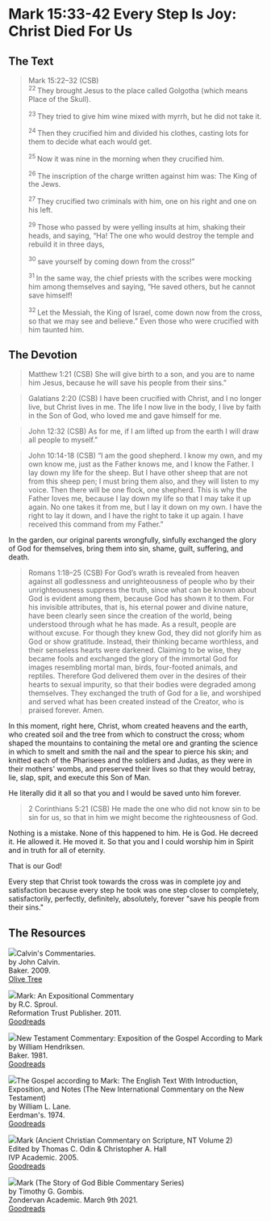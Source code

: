 # Mark 15:33-42 Every Step Is Joy: Christ Died For Us

## The Text

>Mark 15:22–32 (CSB)  
><sup> 22  </sup>They brought Jesus to the place called Golgotha (which means Place of the Skull). 
>
><sup> 23  </sup>They tried to give him wine mixed with myrrh, but he did not take it. 
>
><sup> 24  </sup>Then they crucified him and divided his clothes, casting lots for them to decide what each would get. 
>
><sup> 25  </sup>Now it was nine in the morning when they crucified him. 
>
><sup> 26  </sup>The inscription of the charge written against him was: The King of the Jews. 
>
><sup> 27  </sup>They crucified two criminals with him, one on his right and one on his left. 
>
><sup> 29  </sup>Those who passed by were yelling insults at him, shaking their heads, and saying, “Ha! The one who would destroy the temple and rebuild it in three days, 
>
><sup> 30  </sup>save yourself by coming down from the cross!” 
>
><sup> 31  </sup>In the same way, the chief priests with the scribes were mocking him among themselves and saying, “He saved others, but he cannot save himself! 
>
><sup> 32  </sup>Let the Messiah, the King of Israel, come down now from the cross, so that we may see and believe.” Even those who were crucified with him taunted him.

## The Devotion

>Matthew 1:21 (CSB) She will give birth to a son, and you are to name him Jesus, because he will save his people from their sins.”

>Galatians 2:20 (CSB) I have been crucified with Christ, and I no longer live, but Christ lives in me. The life I now live in the body, I live by faith in the Son of God, who loved me and gave himself for me.

>John 12:32 (CSB) As for me, if I am lifted up from the earth I will draw all people to myself.”

>John 10:14-18 (CSB) “I am the good shepherd. I know my own, and my own know me, just as the Father knows me, and I know the Father. I lay down my life for the sheep. But I have other sheep that are not from this sheep pen; I must bring them also, and they will listen to my voice. Then there will be one flock, one shepherd. This is why the Father loves me, because I lay down my life so that I may take it up again. No one takes it from me, but I lay it down on my own. I have the right to lay it down, and I have the right to take it up again. I have received this command from my Father.”

In the garden, our original parents wrongfully, sinfully exchanged the glory of God for themselves, bring them into sin, shame, guilt, suffering, and death.

>Romans 1:18–25 (CSB) For God’s wrath is revealed from heaven against all godlessness and unrighteousness of people who by their unrighteousness suppress the truth, since what can be known about God is evident among them, because God has shown it to them. For his invisible attributes, that is, his eternal power and divine nature, have been clearly seen since the creation of the world, being understood through what he has made. As a result, people are without excuse. For though they knew God, they did not glorify him as God or show gratitude. Instead, their thinking became worthless, and their senseless hearts were darkened. Claiming to be wise, they became fools and exchanged the glory of the immortal God for images resembling mortal man, birds, four-footed animals, and reptiles. Therefore God delivered them over in the desires of their hearts to sexual impurity, so that their bodies were degraded among themselves. They exchanged the truth of God for a lie, and worshiped and served what has been created instead of the Creator, who is praised forever. Amen.

In this moment, right here, Christ, whom created heavens and the earth, who created soil and the tree from which to construct the cross; whom shaped the mountains to containing the metal ore and granting the science in which to smelt and smith the nail and the spear to pierce his skin; and knitted each of the Pharisees and the soldiers and Judas, as they were in their mothers' wombs, and preserved their lives so that they would betray, lie, slap, spit, and execute this Son of Man.

He literally did it all so that you and I would be saved unto him forever.

>2 Corinthians 5:21 (CSB) He made the one who did not know sin to be sin for us, so that in him we might become the righteousness of God.

Nothing is a mistake. None of this happened to him. He is God. He decreed it. He allowed it. He moved it. So that you and I could worship him in Spirit and in truth for all of eternity.

That is our God!

Every step that Christ took towards the cross was in complete joy and satisfaction because every step he took was one step closer to completely, satisfactorily, perfectly, definitely, absolutely, forever "save his people from their sins."

## The Resources

<p style="clear:both;">

<img src="/images/commentary-calvin-set-portrait.jpg">Calvin's Commentaries.  
by John Calvin.  
Baker. 2009.  
[Olive Tree](https://www.olivetree.com/store/product.php?productid=17517)

<p style="clear:both;">

<img src="/images/commentary-mark-sproul.jpg">Mark: An Expositional Commentary  
by R.C. Sproul.  
Reformation Trust Publisher. 2011.  
[Goodreads](https://www.goodreads.com/book/show/13329901-mark?ac=1&from_search=true&qid=AjPCOwNAXj&rank=1)

<p style="clear:both;">

<img src="/images/commentary-mark-hendriksen.jpg">New Testament Commentary: Exposition of the Gospel According to Mark  
by William Hendriksen.  
Baker. 1981.  
[Goodreads](https://www.goodreads.com/book/show/2365098.Mark)

<p style="clear:both;">

<img src="/images/commentary-mark-lane.jpg">The Gospel according to Mark: The English Text With Introduction, Exposition, and Notes (The New International Commentary on the New Testament)  
by William L. Lane.  
Eerdman's. 1974.  
[Goodreads](https://www.goodreads.com/book/show/978619.The_Gospel_of_Mark?from_search=true&from_srp=true&qid=UOUMUiJ7z4&rank=2)

<p style="clear:both;">

<img src="/images/commentary-mark-oden.jpg">Mark (Ancient Christian Commentary on Scripture, NT Volume 2)  
Edited by Thomas C. Odin & Christopher A. Hall  
IVP Academic. 2005.  
[Goodreads](https://www.goodreads.com/book/show/33015669-mark)

<p style="clear:both;">

<img src="/images/commentary-mark-gombis.jpg">Mark (The Story of God Bible Commentary Series)  
by Timothy G. Gombis.   
Zondervan Academic. March 9th 2021.  
[Goodreads](https://www.goodreads.com/book/show/54287613-mark)

<p style="clear:both;">
